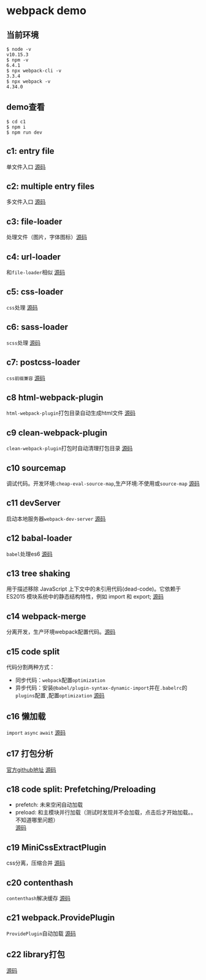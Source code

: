 # webpack demo

## 当前环境
```
$ node -v
v10.15.3
$ npm -v
6.4.1
$ npx webpack-cli -v
3.3.4
$ npx webpack -v
4.34.0
```
## demo查看
```
$ cd c1
$ npm i
$ npm run dev
```

## c1: entry file
单文件入口 [源码](https://github.com/dongwudi/webpack-demo/tree/master/c1)

## c2: multiple entry files
多文件入口 [源码](https://github.com/dongwudi/webpack-demo/tree/master/c2)

## c3: file-loader
处理文件（图片，字体图标）[源码](https://github.com/dongwudi/webpack-demo/tree/master/c3)

## c4: url-loader
和`file-loader`相似 [源码](https://github.com/dongwudi/webpack-demo/tree/master/c4)

## c5: css-loader
`css`处理 [源码](https://github.com/dongwudi/webpack-demo/tree/master/c5)
## c6: sass-loader
`scss`处理 [源码](https://github.com/dongwudi/webpack-demo/tree/master/c6)

## c7: postcss-loader
`css前缀兼容` [源码](https://github.com/dongwudi/webpack-demo/tree/master/c7)

## c8 html-webpack-plugin
`html-webpack-plugin`打包目录自动生成html文件 [源码](https://github.com/dongwudi/webpack-demo/tree/master/c8)

## c9 clean-webpack-plugin
`clean-webpack-plugin`打包时自动清理打包目录 [源码](https://github.com/dongwudi/webpack-demo/tree/master/c9)

## c10 sourcemap
调试代码。开发环境:`cheap-eval-source-map`,生产环境:不使用或`source-map` [源码](https://github.com/dongwudi/webpack-demo/tree/master/c10)

## c11 devServer
启动本地服务器`webpack-dev-server` [源码](https://github.com/dongwudi/webpack-demo/tree/master/c11)

## c12 babal-loader
`babel`处理es6 [源码](https://github.com/dongwudi/webpack-demo/tree/master/c12)

## c13 tree shaking
用于描述移除 JavaScript 上下文中的未引用代码(dead-code)。它依赖于 ES2015 模块系统中的静态结构特性，例如 import 和 export; [源码](https://github.com/dongwudi/webpack-demo/tree/master/c13)

## c14 webpack-merge
分离开发，生产环境webpack配置代码。[源码](https://github.com/dongwudi/webpack-demo/tree/master/c14)

## c15 code split
代码分割两种方式：
* 同步代码：`webpack`配置`optimization`
* 异步代码：安装`@babel/plugin-syntax-dynamic-import`并在`.babelrc`的`plugins`配置 ,配置`optimization`
[源码](https://github.com/dongwudi/webpack-demo/tree/master/c15)

## c16 懒加载
`import` `async` `await` [源码](https://github.com/dongwudi/webpack-demo/tree/master/c16)

## c17 打包分析

[官方github地址](https://github.com/webpack/analyse) [源码](https://github.com/dongwudi/webpack-demo/tree/master/c17)

## c18 code split: Prefetching/Preloading 
* prefetch: 未来空闲自动加载
* preload: 和主模块并行加载（测试时发现并不会加载，点击后才开始加载。。不知道哪里问题）  
[源码](https://github.com/dongwudi/webpack-demo/tree/master/c18)  

## c19 MiniCssExtractPlugin
css分离，压缩合并 [源码](https://github.com/dongwudi/webpack-demo/tree/master/c19)  

## c20 contenthash
`contenthash`解决缓存 [源码](https://github.com/dongwudi/webpack-demo/tree/master/c20)  

## c21 webpack.ProvidePlugin
`ProvidePlugin`自动加载 [源码](https://github.com/dongwudi/webpack-demo/tree/master/c21)  

## c22 library打包
[源码](https://github.com/dongwudi/webpack-demo/tree/master/c22)  